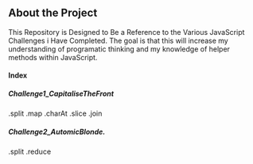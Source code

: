 ## About the Project

 This Repository is Designed to Be a Reference to the Various JavaScript Challenges i Have Completed. The goal is that this will increase my understanding of programatic thinking and my knowledge of helper methods within JavaScript. 

 #### Index 

 ##### Challenge1_CapitaliseTheFront 
 .split
 .map 
 .charAt
 .slice 
 .join 

 ##### Challenge2_AutomicBlonde. 

.split 
.reduce 